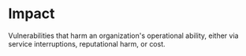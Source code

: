# Impact

Vulnerabilities that harm an organization's operational ability,
either via service interruptions, reputational harm, or cost.